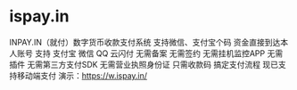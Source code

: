 # ispay.in
INPAY.IN（就付）数字货币收款支付系统
支持微信、支付宝个码 资金直接到达本人账号 
支持 支付宝 微信 QQ 云闪付 
无需备案 
无需签约 
无需挂机监控APP 
无需插件 
无需第三方支付SDK 
无需营业执照身份证 
只需收款码 
搞定支付流程 现已支持移动端支付 
演示：https://w.ispay.in/
